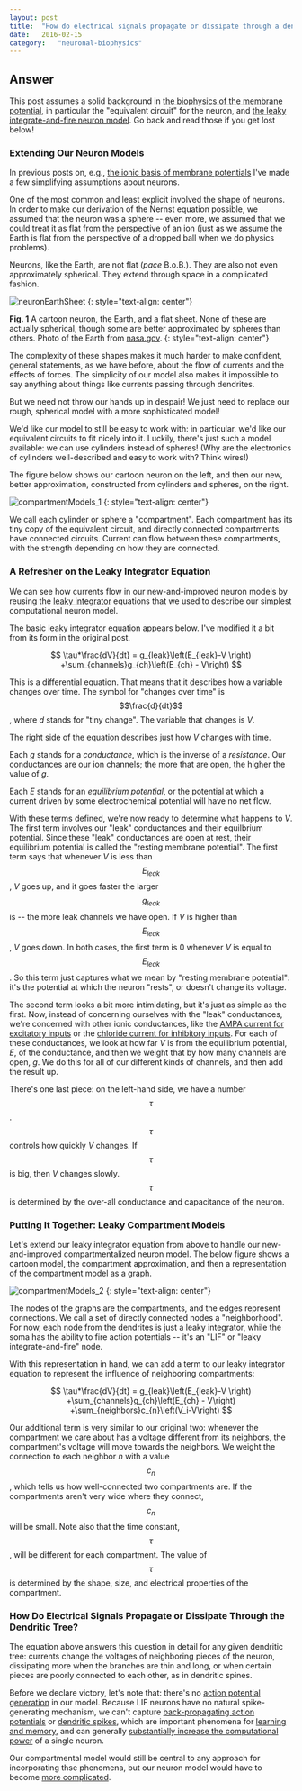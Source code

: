 ```yaml
---
layout: post
title:	"How do electrical signals propagate or dissipate through a dendritic tree?"
date:	2016-02-15
category:	"neuronal-biophysics"
---
```

<script type="text/javascript" src="http://cdn.mathjax.org/mathjax/latest/MathJax.js?config=TeX-AMS-MML_HTMLorMML"></script>

## Answer

This post assumes a solid background in
[the biophysics of the membrane potential]({{site.baseurl}}/22),
in particular the "equivalent circuit" for the neuron, and
[the leaky integrate-and-fire neuron model]({{site.baseurl}}/25).
Go back and read those if you get lost below!

### Extending Our Neuron Models

In previous posts on, e.g.,
[the ionic basis of membrane potentials]({{site.baseurl}}/22)
I've made a few simplifying assumptions about neurons.

One of the most common and least explicit involved
the shape of neurons.
In order to make our derivation of the Nernst equation possible,
we assumed that the neuron was a sphere -- even more,
we assumed that we could treat it as flat from the perspective of an ion
(just as we assume the Earth is flat from the perspective of a dropped ball
when we do physics problems).

Neurons, like the Earth, are not flat (*pace* B.o.B.).
They are also not even approximately spherical.
They extend through space in a complicated fashion.

![neuronEarthSheet]
{: style="text-align: center"}

**Fig. 1** A cartoon neuron, the Earth, and a flat sheet.
None of these are actually spherical,
though some are better approximated by spheres than others.
Photo of the Earth from [nasa.gov](http://www.nasa.gov/centers/goddard/images).
{: style="text-align: center"}

The complexity of these shapes makes it much harder to make confident,
general statements, as we have before,
about the flow of currents and the effects of forces.
The simplicity of our model also makes it impossible
to say anything about things like currents passing through dendrites.

But we need not throw our hands up in despair!
We just need to replace our rough, spherical model
with a more sophisticated model!

We'd like our model to still be easy to work with:
in particular, we'd like our equivalent circuits
to fit nicely into it.
Luckily, there's just such a model available:
we can use cylinders instead of spheres!
(Why are the electronics of cylinders well-described
and easy to work with? Think wires!)

The figure below shows our cartoon neuron on the left,
and then our new, better approximation,
constructed from cylinders and spheres, on the right.

![compartmentModels_1]
{: style="text-align: center"}

We call each cylinder or sphere a "compartment".
Each compartment has its tiny copy of the equivalent circuit,
and directly connected compartments have connected circuits.
Current can flow between these compartments,
with the strength depending on how they are connected.

### A Refresher on the Leaky Integrator Equation

We can see how currents flow in our new-and-improved neuron models
by reusing the
[leaky integrator]({{site.baseurl}}/25)
equations that we used to describe our simplest computational neuron model.

The basic leaky integrator equation appears below.
I've modified it a bit from its form in the original post.

<center>$$
         \tau*\frac{dV}{dt} = g_{leak}\left(E_{leak}-V \right) +\sum_{channels}g_{ch}\left(E_{ch} - V\right)
$$</center>

This is a differential equation.
That means that it describes how a variable changes over time.
The symbol for "changes over time" is $$\frac{d}{dt}$$,
where *d* stands for "tiny change".
The variable that changes is *V*.

The right side of the equation describes just how *V* changes with time.

Each *g* stands for a *conductance*, which is the inverse of a *resistance*.
Our conductances are our ion channels; the more that are open, the higher the value of *g*.

Each *E* stands for an *equilibrium potential*, or the potential at which a current driven by some
electrochemical potential will have no net flow.

With these terms defined, we're now ready to determine what happens to *V*.
The first term involves our "leak" conductances and their equilbrium potential.
Since these "leak" conductances are open at rest, their equilibrium potential
is called the "resting membrane potential".
The first term says that whenever *V* is less than $$E_{leak}$$,
*V* goes up, and it goes faster the larger $$g_{leak}$$ is -- the more leak channels we have open.
If *V* is higher than $$E_{leak}$$, *V* goes down.
In both cases, the first term is 0 whenever *V* is equal to $$E_{leak}$$.
So this term just captures what we mean by "resting membrane potential":
it's the potential at which the neuron "rests", or doesn't change its voltage.

The second term looks a bit more intimidating, but it's just as simple as the first.
Now, instead of concerning ourselves with the "leak" conductances,
we're concerned with other ionic conductances,
like the
[AMPA current for excitatory inputs]({{site.baseurl}}/19)
or the
[chloride current for inhibitory inputs]({{site.baseurl}}/1).
For each of these conductances, we look at how far *V* is from the
equilibrium potential, *E*, of the conductance, and then we weight that by how
many channels are open, *g*.
We do this for all of our different kinds of channels, and then add the result up.

There's one last piece:
on the left-hand side, we have a number $$\tau$$.
$$\tau$$ controls how quickly *V* changes.
If $$\tau$$ is big, then *V* changes slowly.
$$\tau$$ is determined by the over-all conductance and capacitance of the neuron.

### Putting It Together: Leaky Compartment Models

Let's extend our leaky integrator equation from above to handle
our new-and-improved compartmentalized neuron model.
The below figure shows a cartoon model, the compartment approximation,
and then a representation of the compartment model as a graph.

![compartmentModels_2]
{: style="text-align: center"}

The nodes of the graphs are the compartments,
and the edges represent connections.
We call a set of directly connected nodes a "neighborhood".
For now, each node from the dendrites is just a leaky integrator,
while the soma has the ability to fire action potentials --
it's an "LIF" or "leaky integrate-and-fire" node.

With this representation in hand, we can add a term to our
leaky integrator equation to represent the influence of neighboring compartments:

<center>$$
         \tau*\frac{dV}{dt} = g_{leak}\left(E_{leak}-V \right)
		+\sum_{channels}g_{ch}\left(E_{ch} - V\right)
		+\sum_{neighbors}c_{n}\left(V_i-V\right)
$$</center>

Our additional term is very similar to our original two:
whenever the compartment we care about has a voltage different
from its neighbors, the compartment's voltage will move towards the neighbors.
We weight the connection to each neighbor *n* with a value $$c_n$$,
which tells us how well-connected two compartments are.
If the compartments aren't very wide where they connect, $$c_n$$
will be small.
Note also that the time constant, $$\tau$$,
will be different for each compartment.
The value of $$\tau$$ is determined by the shape, size,
and electrical properties of the compartment.

### How Do Electrical Signals Propagate or Dissipate Through the Dendritic Tree?

The equation above answers this question in detail for any given dendritic tree:
currents change the voltages of neighboring pieces of the neuron,
dissipating more when the branches are thin and long,
or when certain pieces are poorly connected to each other,
as in dendritic spines.

Before we declare victory, let's note that:
there's no
[action potential generation]({{site.baseurl}}/23)
in our model.
Because LIF neurons have no natural spike-generating mechanism,
we can't capture
[back-propagating action potentials](https://en.wikipedia.org/wiki/Neural_backpropagation)
or
[dendritic spikes](https://en.wikipedia.org/wiki/Dendritic_spike),
which are important phenomena for
[learning and memory]({{site.baseurl}}/29),
and can generally
[substantially increase the computational power](http://www.annualreviews.org/doi/abs/10.1146/annurev.neuro.28.061604.135703)
of a single neuron.

Our compartmental model would still be central to any approach for incorporating thse phenomena,
but our neuron model would have to become
[more complicated](http://lcn.epfl.ch/~gerstner/SPNM/node11.html).

[neuronEarthSheet]: {{site.DBL}}/neuronEarthSheet.png
[compartmentModels_1]: {{site.DBL}}/compartmentModels_1.png
[compartmentModels_2]: {{site.DBL}}/compartmentModels_2.png
